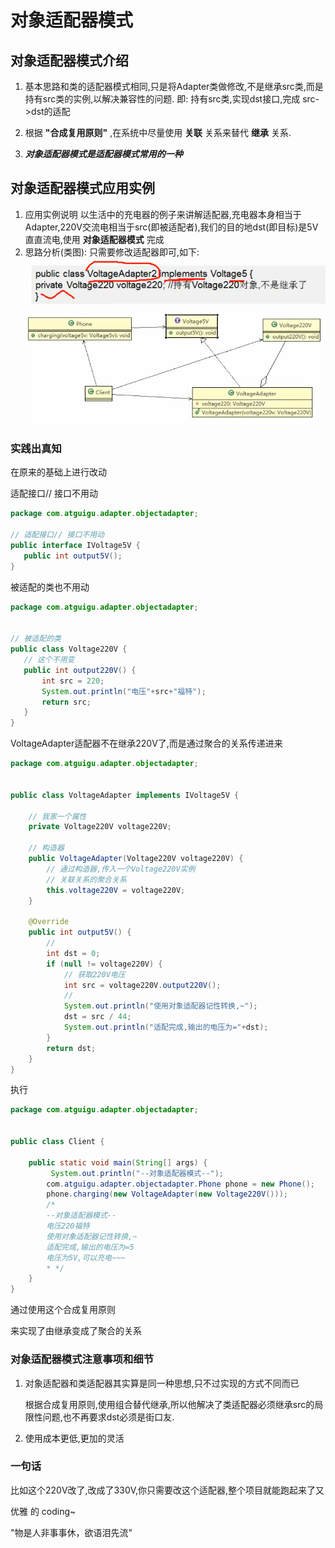 
 
# 对象适配器模式
 
 
 ## 对象适配器模式介绍
 
 1. 基本思路和类的适配器模式相同,只是将Adapter类做修改,不是继承src类,而是持有src类的实例,以解决兼容性的问题. 即: 持有src类,实现dst接口,完成 src->dst的适配
 
 2. 根据 __"合成复用原则"__ ,在系统中尽量使用 __关联__ 关系来替代 __继承__ 关系.
 3. ___对象适配器模式是适配器模式常用的一种___
 
 
 ## 对象适配器模式应用实例
 
 1. 应用实例说明
 以生活中的充电器的例子来讲解适配器,充电器本身相当于Adapter,220V交流电相当于src(即被适配者),我们的目的地dst(即目标)是5V直直流电,使用 __对象适配器模式__ 完成
 2. 思路分析(类图): 只需要修改适配器即可,如下:
 ![](./img/QQ截图20210204203844.png)
 ![](./img/QQ截图20210204204247.png)
 
 ### 实践出真知
 在原来的基础上进行改动
 
 适配接口// 接口不用动
 ```java
package com.atguigu.adapter.objectadapter;

// 适配接口// 接口不用动
public interface IVoltage5V {
    public int output5V();
}

```
 被适配的类也不用动
 ```java
package com.atguigu.adapter.objectadapter;


// 被适配的类
public class Voltage220V {
    // 这个不用变
    public int output220V() {
        int src = 220;
        System.out.println("电压"+src+"福特");
        return src;
    }
}

```
VoltageAdapter适配器不在继承220V了,而是通过聚合的关系传递进来
```java
package com.atguigu.adapter.objectadapter;


public class VoltageAdapter implements IVoltage5V {

    // 我家一个属性
    private Voltage220V voltage220V;

    // 构造器
    public VoltageAdapter(Voltage220V voltage220V) {
        // 通过构造器,传入一个Voltage220V实例
        // 关联关系的聚合关系
        this.voltage220V = voltage220V;
    }

    @Override
    public int output5V() {
        //
        int dst = 0;
        if (null != voltage220V) {
            // 获取220V电压
            int src = voltage220V.output220V();
            //
            System.out.println("使用对象适配器记性转换,~");
            dst = src / 44;
            System.out.println("适配完成,输出的电压为="+dst);
        }
        return dst;
    }
}

```

执行

```java
package com.atguigu.adapter.objectadapter;


public class Client {

    public static void main(String[] args) {
         System.out.println("--对象适配器模式--");
        com.atguigu.adapter.objectadapter.Phone phone = new Phone();
        phone.charging(new VoltageAdapter(new Voltage220V()));
        /*
        --对象适配器模式--
        电压220福特
        使用对象适配器记性转换,~
        适配完成,输出的电压为=5
        电压为5V,可以充电~~~
        * */
    }
}

```

通过使用这个合成复用原则

来实现了由继承变成了聚合的关系

### 对象适配器模式注意事项和细节

1. 对象适配器和类适配器其实算是同一种思想,只不过实现的方式不同而已
   
   根据合成复用原则,使用组合替代继承,所以他解决了类适配器必须继承src的局限性问题,也不再要求dst必须是街口友.
2. 使用成本更低,更加的灵活

### 一句话
比如这个220V改了,改成了330V,你只需要改这个适配器,整个项目就能跑起来了又

优雅 的 coding~

"物是人非事事休，欲语泪先流"